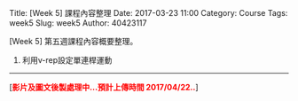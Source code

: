Title: [Week 5] 課程內容整理
Date: 2017-03-23 11:00
Category: Course
Tags: week5
Slug: week5
Author: 40423117


[Week 5] 第五週課程內容概要整理。

1. 利用v-rep設定單連桿運動

<!-- PELICAN_END_SUMMARY -->

<hr/>

[<b><font color="#FF0000">影片及圖文後製處理中...預計上傳時間 2017/04/22..</font></b>]

